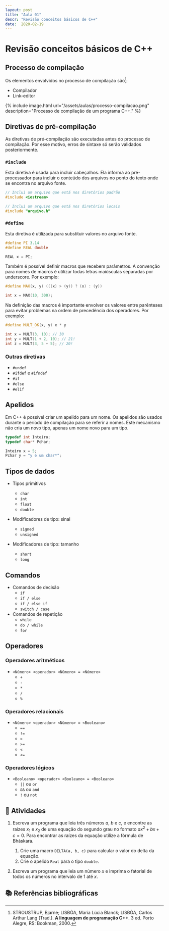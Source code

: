 ```yaml
---
layout: post
title: "Aula 01"
descr: "Revisão conceitos básicos de C++"
date:  2020-02-19
---
```


# Revisão conceitos básicos de C++

## Processo de compilação

Os elementos envolvidos no processo de compilação são[^1]:

- Compilador
- Link-editor

{% include image.html url="/assets/aulas/processo-compilacao.png" description="Processo de compilação de um programa C++." %}


## Diretivas de pré-compilação

As diretivas de pré-compilação são executadas antes do processo de compilação. Por esse motivo, erros de sintaxe só serão validados posteriormente.

### `#include`

Esta diretiva é usada para incluir cabeçalhos. Ela informa ao pré-processador para incluir o conteúdo dos arquivos no ponto do texto onde se encontra no arquivo fonte. 

```c++
// Inclui um arquivo que está nos diretórios padrão
#include <iostream>

// Inclui um arquivo que está nos diretórios locais
#include "arquivo.h"
```

### `#define`

Esta diretiva é utilizada para substituir valores no arquivo fonte. 

```c++
#define PI 3.14
#define REAL double

REAL x = PI;
```

Também é possível definir macros que recebem parâmetros. A convenção para nomes de macros é utilizar todas letras maiúsculas separadas por underscore. Por exemplo:

```c++
#define MAX(x, y) (((x) > (y)) ? (x) : (y))

int x = MAX(10, 300);
```

Na definição das macros é importante envolver os valores entre parênteses para evitar problemas na ordem de precedência dos operadores. Por exemplo:

```c++
#define MULT_OK(x, y) x * y

int x = MULT(3, 10); // 30
int y = MULT(1 + 2, 10); // 21!
int z = MULT(3, 5 + 5); // 20!
```

### Outras diretivas

- `#undef`
- `#ifdef` e `#ifndef`
- `#if`
- `#else`
- `#elif`

## Apelidos

Em C++ é possível criar um apelido para um nome. Os apelidos são usados durante o período de compilação para se referir a nomes. Este mecanismo não cria um novo tipo, apenas um nome novo para um tipo.

```c++
typedef int Inteiro;
typedef char* Pchar;

Inteiro x = 5;
Pchar y = "y é um char*"; 
```

## Tipos de dados

- Tipos primitivos
    - `char`
    - `int`
    - `float`
    - `double`

- Modificadores de tipo: sinal
    - `signed`
    - `unsigned`

- Modificadores de tipo: tamanho
    - `short`
    - `long`

## Comandos

- Comandos de decisão
    - `if`
    - `if / else`
    - `if / else if`
    - `switch / case`
- Comandos de repetição
    - `while`
    - `do / while`
    - `for`

## Operadores

### Operadores aritméticos

- `<Número> <operador> <Número> = <Número>`
    - `+`
    - `-`
    - `*`
    - `/`
    - `%`

### Operadores relacionais

- `<Número> <operador> <Número> = <Booleano>`
    - `==` 
    - `!=`
    - `>`
    - `>=`
    - `<`
    - `<=`

### Operadores lógicos

- `<Booleano> <operador> <Booleano> = <Booleano>`
    - `||` ou `or` 
    - `&&` ou `and`
    - `!` ou `not`

## :pencil: Atividades

1. Escreva um programa que leia três números $a$, $b$ e $c$, e encontre as raízes $x_1$ e $x_2$ de uma equação do segundo grau no formato $ax^2 + bx + c = 0$. Para encontrar as raízes da equação utilize a fórmula de Bháskara.
    
    1. Crie uma macro `DELTA(a, b, c)` para calcular o valor do delta da equação.
    2. Crie o apelido `Real` para o tipo `double`.

2. Escreva um programa que leia um número $x$ e imprima o fatorial de todos os números no intervalo de 1 até $x$.

## :books: Referências bibliográficas

[^1]: STROUSTRUP, Bjarne; LISBÔA, Maria Lúcia Blanck; LISBÔA, Carlos Arthur Lang (Trad.). **A linguagem de programação C++**. 3 ed. Porto Alegre, RS: Bookman, 2000.
